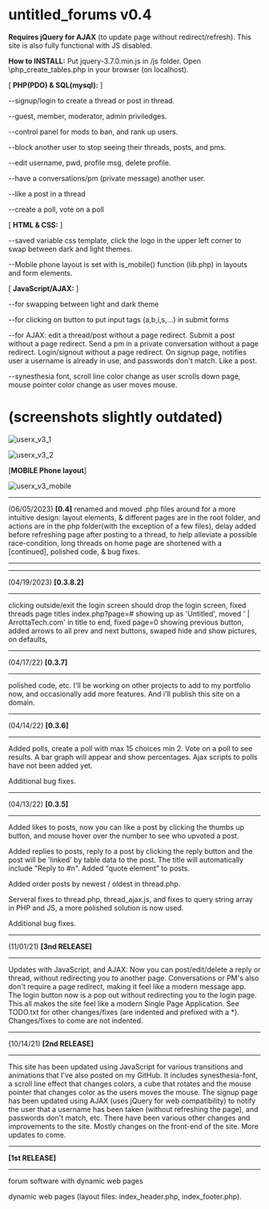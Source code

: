 # untitled_forums v0.4
**Requires jQuery for AJAX** (to update page without redirect/refresh). This site is also fully functional with JS disabled.

**How to INSTALL:** Put jquery-3.7.0.min.js in /js folder. Open \php\_create_tables.php in your browser (on localhost).

[ **PHP(PDO) & SQL(mysql):** ]

--signup/login to create a thread or post in thread.

--guest, member, moderator, admin priviledges.

--control panel for mods to ban, and rank up users.

--block another user to stop seeing their threads, posts, and pms.

--edit username, pwd, profile msg, delete profile.

--have a conversations/pm (private message) another user.

--like a post in a thread

--create a poll, vote on a poll

[ **HTML & CSS:** ]

--saved variable css template, click the logo in the upper left corner to swap between dark and light themes.

--Mobile phone layout is set with is_mobile() function (lib.php) in layouts and form elements.

[ **JavaScript/AJAX:** ]

--for swapping between light and dark theme

--for clicking on button to put input tags (a,b,i,s,...) in submit forms

--for AJAX: edit a thread/post without a page redirect. Submit a post without a page redirect. Send a pm in a private conversation without a page redirect. Login/signout without a page redirect. On signup page, notifies user a username is already in use, and passwords don't match. Like a post.

--synesthesia font, scroll line color change as user scrolls down page, mouse pointer color change as user moves mouse.

#  (screenshots slightly outdated)
![userx_v3_1](https://user-images.githubusercontent.com/73267302/135941971-f125d8b6-1a74-4a7b-aeec-84caa96e1d01.png)

![userx_v3_2](https://user-images.githubusercontent.com/73267302/135941955-0c1eae36-6cd2-4f14-8d90-e13291cd4a8e.png)

[**MOBILE Phone layout**]

![userx_v3_mobile](https://user-images.githubusercontent.com/73267302/135941978-f1689e28-daeb-4c22-a8a9-2ad7f867dce0.png)

_______________________________________________________________________________________________
(06/05/2023) __[**0.4**]__
renamed and moved .php files around for a more intuitive design: layout elements, & different pages are in the root folder, and actions are in the php folder(with the exception of a few files),
delay added before refreshing page after posting to a thread, to help alleviate a possible race-condition,
long threads on home page are shortened with a [continued],
polished code, & bug fixes.
_______________________________________________________________________________________________

_______________________________________________________________________________________________
(04/19/2023) __[**0.3.8.2**]__
_______________________________________________________________________________________________
clicking outside/exit the login screen should drop the login screen,
fixed threads page titles index.php?page=# showing up as 'Untitled',
moved ' | ArrottaTech.com' in title to end,
fixed page=0 showing previous button,
added arrows to all prev and next buttons,
swaped hide and show pictures, on defaults,

_______________________________________________________________________________________________
(04/17/22) __[**0.3.7**]__
_______________________________________________________________________________________________
polished code, etc. I'll be working on other projects to add to my portfolio now, and occasionally add more features. And i'll publish this site on a domain.
_______________________________________________________________________________________________
(04/14/22) __[**0.3.6**]__
_______________________________________________________________________________________________
Added polls, create a poll with max 15 choices min 2. Vote on a poll to see results. A bar graph will appear and show percentages. Ajax scripts to polls have not been added yet.

Additional bug fixes.
_______________________________________________________________________________________________
(04/13/22) __[**0.3.5**]__
_______________________________________________________________________________________________
Added likes to posts, now you can like a post by clicking the thumbs up button, and mouse hover over the number to see who upvoted a post.

Added replies to posts, reply to a post by clicking the reply button and the post will be 'linked' by table data to the post. The title will automatically include "Reply to #n". Added <q>quote element</q> to posts.

Added order posts by newest / oldest in thread.php.

Serveral fixes to thread.php, thread_ajax.js, and fixes to query string array in PHP and JS, a more polished solution is now used.

Additional bug fixes.
_______________________________________________________________________________________________
(11/01/21) __[**3nd RELEASE**]__
_______________________________________________________________________________________________
Updates with JavaScript, and AJAX: Now you can post/edit/delete a reply or thread, without redirecting you to another page. Conversations or PM's also don't require a page redirect, making it feel like a modern message app. The login button now is a pop out without redirecting you to the login page. This all makes the site feel like a modern Single Page Application. See TODO.txt for other changes/fixes (are indented and prefixed with a \*). Changes/fixes to come are not indented.
_______________________________________________________________________________________________
(10/14/21) __[**2nd RELEASE**]__
_______________________________________________________________________________________________
This site has been updated using JavaScript for various transitions and animations that I've also posted on my GitHub. It includes synesthesia-font, a scroll line effect that changes colors, a cube that rotates and the mouse pointer that changes color as the users moves the mouse. The signup page has been updated using AJAX (uses jQuery for web compatibility) to notify the user that a username has been taken (without refreshing the page), and passwords don't match, etc. There have been various other changes and improvements to the site. Mostly changes on the front-end of the site. More updates to come.
_______________________________________________________________________________________________
__[**1st RELEASE**]__
_______________________________________________________________________________________________

forum software with dynamic web pages

dynamic web pages (layout files: index_header.php, index_footer.php).
